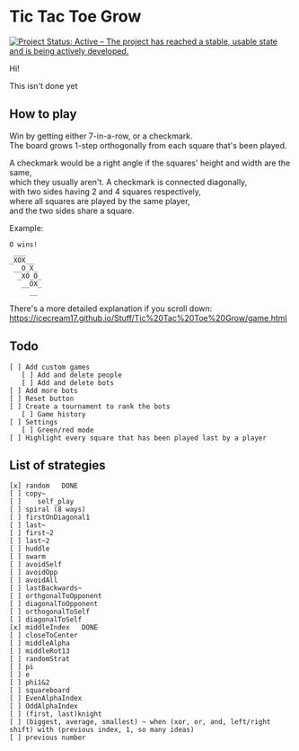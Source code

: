 # Tic Tac Toe Grow
[![Project Status: Active – The project has reached a stable, usable state and is being actively developed.](https://www.repostatus.org/badges/latest/active.svg)](https://www.repostatus.org/#active)

Hi!

This isn't done yet

## How to play
Win by getting either 7-in-a-row, or a checkmark.  
The board grows 1-step orthogonally from each square that's been played.

A checkmark would be a right angle if the squares' height and width are the same,  
which they usually aren't.
A checkmark is connected diagonally,  
with two sides having 2 and 4 squares respectively,  
where all squares are played by the same player,  
and the two sides share a square.

Example:
```
O wins!
 ___   
_XOX__
 __O_X_
  _XO_O_
   __OX_
     __
```

There's a more detailed explanation if you scroll down: https://icecream17.github.io/Stuff/Tic%20Tac%20Toe%20Grow/game.html


## Todo
```
[ ] Add custom games  
   [ ] Add and delete people
   [ ] Add and delete bots
[ ] Add more bots
[ ] Reset button
[ ] Create a tournament to rank the bots
   [ ] Game history
[ ] Settings
   [ ] Green/red mode
[ ] Highlight every square that has been played last by a player

```

## List of strategies
```
[x] random   DONE
[ ] copy~
[ ]    self_play
[ ] spiral (8 ways)
[ ] firstOnDiagonal1
[ ] last~
[ ] first~2
[ ] last~2
[ ] huddle
[ ] swarm
[ ] avoidSelf
[ ] avoidOpp
[ ] avoidAll
[ ] lastBackwards~
[ ] orthgonalToOpponent
[ ] diagonalToOpponent
[ ] orthogonalToSelf
[ ] diagonalToSelf
[x] middleIndex   DONE
[ ] closeToCenter
[ ] middleAlpha
[ ] middleRot13
[ ] randomStrat
[ ] pi
[ ] e
[ ] phi1&2
[ ] squareboard
[ ] EvenAlphaIndex
[ ] OddAlphaIndex
[ ] (first, last)knight
[ ] (biggest, average, smallest) ~ when (xor, or, and, left/right shift) with (previous index, 1, so many ideas)
[ ] previous number

```
